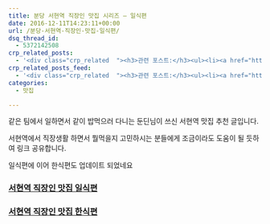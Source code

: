 ```yaml
---
title: 분당 서현역 직장인 맛집 시리즈 – 일식편
date: 2016-12-11T14:23:11+00:00
url: /분당-서현역-직장인-맛집-일식편/
dsq_thread_id:
  - 5372142508
crp_related_posts:
  - '<div class="crp_related  "><h3>관련 포스트:</h3><ul><li><a href="https://www.letmecompile.com/p2p-connection-for-mobile-device/"     class="post-814"><span class="crp_title">모바일 디바이스간 P2P 연결 및 데이터 전송 방법</span></a></li><li><a href="https://www.letmecompile.com/ubuntu-jvm-segmetation-fault-kernel-update/"     class="post-732"><span class="crp_title">우분투 JVM Segmetation Fault 버그 해결 및 커널 업데이트 방법</span></a></li><li><a href="https://www.letmecompile.com/verify-domain-setting-changes/"     class="post-701"><span class="crp_title">도메인 설정 변경 확인 명령어</span></a></li><li><a href="https://www.letmecompile.com/steemit-font-changer/"     class="post-717"><span class="crp_title">스팀잇 폰트체인저 - 한글 폰트 최적화로 스팀잇 포스트의 가독성을 향상시키기</span></a></li><li><a href="https://www.letmecompile.com/mysql-innodb-auto-increment-%ec%84%b1%eb%8a%a5-%ec%b5%9c%ec%a0%81%ed%99%94/"     class="post-750"><span class="crp_title">MySQL - InnoDB Auto Increment 성능 최적화</span></a></li></ul><div class="crp_clear"></div></div>'
crp_related_posts_feed:
  - '<div class="crp_related  "><h3>관련 포스트:</h3><ul><li><a href="https://www.letmecompile.com/p2p-connection-for-mobile-device/"     class="post-814"><span class="crp_title">모바일 디바이스간 P2P 연결 및 데이터 전송 방법</span></a></li><li><a href="https://www.letmecompile.com/ubuntu-jvm-segmetation-fault-kernel-update/"     class="post-732"><span class="crp_title">우분투 JVM Segmetation Fault 버그 해결 및 커널 업데이트 방법</span></a></li><li><a href="https://www.letmecompile.com/verify-domain-setting-changes/"     class="post-701"><span class="crp_title">도메인 설정 변경 확인 명령어</span></a></li><li><a href="https://www.letmecompile.com/steemit-font-changer/"     class="post-717"><span class="crp_title">스팀잇 폰트체인저 - 한글 폰트 최적화로 스팀잇 포스트의 가독성을 향상시키기</span></a></li><li><a href="https://www.letmecompile.com/mysql-innodb-auto-increment-%ec%84%b1%eb%8a%a5-%ec%b5%9c%ec%a0%81%ed%99%94/"     class="post-750"><span class="crp_title">MySQL - InnoDB Auto Increment 성능 최적화</span></a></li></ul><div class="crp_clear"></div></div>'
categories:
  - 맛집

---
```

같은 팀에서 일하면서 같이 밥먹으러 다니는 둔딘님이 쓰신 서현역 맛집 추천 글입니다.

서현역에서 직장생활 하면서 뭘먹을지 고민하시는 분들에게 조금이라도 도움이 될 듯하여 링크 공유합니다.

일식편에 이어 한식편도 업데이트 되었네요

### [서현역 직장인 맛집 일식편][1]

### [서현역 직장인 맛집 한식편][2]

 [1]: https://dundinstudio.com/%EC%84%9C%ED%98%84%EC%97%AD-%EC%A7%81%EC%9E%A5%EC%9D%B8%EC%9D%B4-%EC%95%8C%EC%95%84%EC%95%BC-%ED%95%A0-%EB%A7%9B%EC%A7%91-%EB%A6%AC%EC%8A%A4%ED%8A%B8-%EC%9D%BC%EC%8B%9D%ED%8E%B8/
 [2]: https://dundinstudio.com/%EC%84%9C%ED%98%84%EC%97%AD-%EC%A7%81%EC%9E%A5%EC%9D%B8%EC%9D%B4-%EC%95%8C%EC%95%84%EC%95%BC-%ED%95%A0-%EB%A7%9B%EC%A7%91-%EB%A6%AC%EC%8A%A4%ED%8A%B8-%EA%B5%AD%EB%B0%A5-%ED%95%9C%EC%8B%9D/
